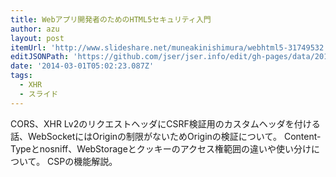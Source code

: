 ```yaml
---
title: Webアプリ開発者のためのHTML5セキュリティ入門
author: azu
layout: post
itemUrl: 'http://www.slideshare.net/muneakinishimura/webhtml5-31749532'
editJSONPath: 'https://github.com/jser/jser.info/edit/gh-pages/data/2014/03/index.json'
date: '2014-03-01T05:02:23.087Z'
tags:
  - XHR
  - スライド
---
```

CORS、XHR Lv2のリクエストヘッダにCSRF検証用のカスタムヘッダを付ける話、WebSocketにはOriginの制限がないためOriginの検証について。
Content-Typeとnosniff、WebStorageとクッキーのアクセス権範囲の違いや使い分けについて。
CSPの機能解説。
